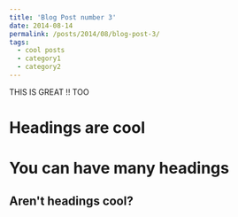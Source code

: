 ```yaml
---
title: 'Blog Post number 3'
date: 2014-08-14
permalink: /posts/2014/08/blog-post-3/
tags:
  - cool posts
  - category1
  - category2
---
```


THIS IS GREAT !! TOO

Headings are cool
======

You can have many headings
======

Aren't headings cool?
------
